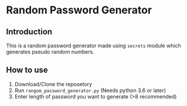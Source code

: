 # Random Password Generator

## Introduction

This is a random password generator made using `secrets` module which generates pseudo random numbers.

## How to use

1. Download/Clone the reposetory
1. Run `rangom_password_generator.py` (Needs python 3.6 or later)
1. Enter length of password you want to generate (>8 recommended)

